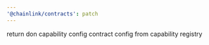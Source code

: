 ```yaml
---
'@chainlink/contracts': patch
---
```


return don capability config contract config from capability registry
